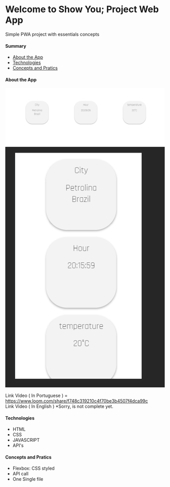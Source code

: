 <h1> Welcome to Show You; Project Web App </h1>

<description>Simple PWA project with essentials concepts</description>

<h4>Summary</h4>
<ul>
  <li><a href="#about">About the App</a></li>
  <li><a href="#tech">Technologies</a></li>
  <li><a href="#concept">Concepts and Pratics</a></li>
</ul>


<h4 id="#about">About the App</h4>
 <p></p>
 
 <img src="erro.png" />
 <img src="banner.png" />
 
Link Video ( In Portuguese ) = https://www.loom.com/share/f748c319210c4f70be3b4507f4dca99c <br>
Link Video ( In English ) *Sorry, is not complete yet.
 
 
<h4 id="#tech">Technologies</h4>
 <ul>
  <li>HTML</li>
  <li>CSS</li>
  <li>JAVASCRIPT</li>
  <li>API's</li>
</ul>
 
 
 <h4 id="#concept">Concepts and Pratics</h4>
 <ul>
  <li>Flexbox: CSS styled</li>
  <li>API call</li>
  <li>One Single file</li>
 </ul>
 
